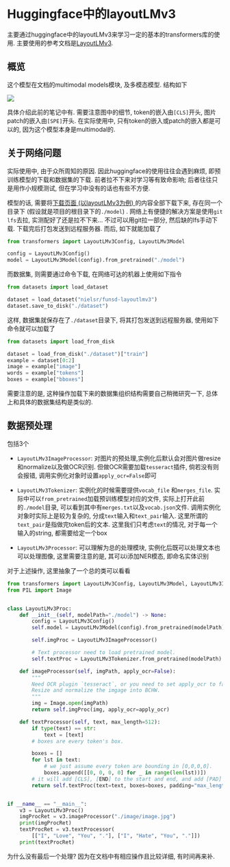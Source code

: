 # Huggingface中的layoutLMv3

主要通过huggingface中的layoutLMv3来学习一定的基本的transformers库的使用. 主要使用的参考文档是[LayoutLMv3](https://huggingface.co/docs/transformers/model_doc/layoutlmv3).

## 概览

这个模型在文档的multimodal models模块, 及多模态模型. 结构如下

![](https://huggingface.co/datasets/huggingface/documentation-images/resolve/main/layoutlmv3_architecture.png)

具体介绍此前的笔记中有. 需要注意图中的细节, token的嵌入由`[CLS]`开头, 图片patch的嵌入由`[SPE]`开头. 在实际使用中, 只有token的嵌入或patch的嵌入都是可以的, 因为这个模型本身是multimodal的.

## 关于网络问题

实际使用中, 由于众所周知的原因. 因此huggingface的使用往往会遇到麻烦, 即预训练模型的下载和数据集的下载. 前者拉不下来对学习等有致命影响; 后者往往只是用作小规模测试, 但在学习中没有的话也有些不方便.

模型的话, 需要将[下载页面 (以layoutLMv3为例) ](https://huggingface.co/microsoft/layoutlmv3-base/tree/main)的内容全部下载下来, 存在同一个目录下 (假设就是项目的根目录下的`./model`) . 网络上有便捷的解决方案是使用`git lfs`去拉, 实测配好了还是拉不下来... 不过可以用git拉一部分, 然后缺的lfs手动下载. 下载完后打包发送到远程服务器. 而后, 如下就能加载了

```python
from transformers import LayoutLMv3Config, LayoutLMv3Model

config = LayoutLMv3Config()
model = LayoutLMv3Model(config).from_pretrained("./model")
```

而数据集, 则需要通过命令下载, 在网络可达的机器上使用如下指令

```python
from datasets import load_dataset

dataset = load_dataset("nielsr/funsd-layoutlmv3")
dataset.save_to_disk("./dataset")
```

这样, 数据集就保存在了`./dataset`目录下, 将其打包发送到远程服务器, 使用如下命令就可以加载了

```python
from datasets import load_from_disk

dataset = load_from_disk("./dataset")["train"]
example = dataset[0:2]
image = example["image"]
words = example["tokens"]
boxes = example["bboxes"]
```

需要注意的是, 这种操作加载下来的数据集组织结构需要自己稍微研究一下, 总体上和具体的数据集结构是类似的.

## 数据预处理

包括3个

- `LayoutLMv3ImageProcessor`: 对图片的预处理,实例化后默认会对图片做resize和normalize以及做OCR识别. 但做OCR需要加载`tesseract`插件, 倘若没有则会报错, 调用实例化对象时设置`apply_ocr=False`即可

- `LayoutLMv3Tokenizer`: 实例化的时候需要提供`vocab_file` 和`merges_file`. 实际中可以`from_pretrained`加载预训练模型对应的文件, 实际上打开此前的`./model`目录, 可以看到其中有`merges.txt`以及`vocab.json`文件. 调用实例化对象时实际上是较为复杂的, 分成`text`输入和`text_pair`输入. 这里所谓的`text_pair`是指做完token后的文本. 这里我们只考虑`text`的情况, 对于每一个输入的string, 都需要给定一个box

- `LayoutLMv3Processor`: 可以理解为总的处理模块, 实例化后既可以处理文本也可以处理图像, 这里需要注意的是, 其可以i添加NER模态, 即命名实体识别

对于上述操作, 这里抽象了一个总的类可以看看

```python
from transformers import LayoutLMv3Config, LayoutLMv3Model, LayoutLMv3ImageProcessor, LayoutLMv3Tokenizer
from PIL import Image


class LayoutLMv3Proc:
    def __init__(self, modelPath="./model") -> None:
        config = LayoutLMv3Config()
        self.model = LayoutLMv3Model(config).from_pretrained(modelPath)

        self.imgProc = LayoutLMv3ImageProcessor()

        # Text processor need to load pretrained model.
        self.textProc = LayoutLMv3Tokenizer.from_pretrained(modelPath)

    def imageProcessor(self, imgPath, apply_ocr=False):
        """
        Need OCR plugin `tesseract`, or you need to set apply_ocr to false.
        Resize and normalize the imgage into BCHW.
        """
        img = Image.open(imgPath)
        return self.imgProc(img, apply_ocr=apply_ocr)

    def textProcessor(self, text, max_length=512):
        if type(text) == str:
            text = [text]
        # boxes are every token's box.

        boxes = []
        for lst in text:
            # we just assume every token are bounding in [0,0,0,0].
            boxes.append([[0, 0, 0, 0] for _ in range(len(lst))])
        # it will add [CLS], [END] to the start and end, and add [PAD] for padding.
        return self.textProc(text=text, boxes=boxes, padding="max_length", truncation=True, max_length=max_length)


if __name__ == "__main__":
    v3 = LayoutLMv3Proc()
    imgProcRet = v3.imageProcessor("./image/image.jpg")
    print(imgProcRet)
    textProcRet = v3.textProcessor(
        [["I", "Love", "You", "."], ["I", "Hate", "You", "."]])
    print(textProcRet)
```

为什么没有最后一个处理? 因为在文档中有相应操作且比较详细, 有时间再来补.
